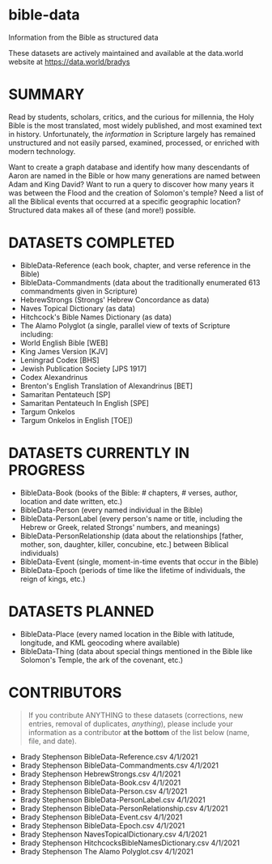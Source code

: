 # bible-data
Information from the Bible as structured data

These datasets are actively maintained and available at the data.world website 
at https://data.world/bradys

# SUMMARY
Read by students, scholars, critics, and the curious for millennia, the Holy 
Bible is the most translated, most widely published, and most examined text in 
history.  Unfortunately, the *information* in Scripture largely has remained 
unstructured and not easily parsed, examined, processed, or enriched with modern 
technology.  

Want to create a graph database and identify how many descendants of Aaron are 
named in the Bible or how many generations are named between Adam and King 
David?  Want to run a query to discover how many years it was between the Flood 
and the creation of Solomon's temple?  Need a list of all the Biblical events 
that occurred at a specific geographic location?  Structured data makes all of 
these (and more!) possible.

# DATASETS COMPLETED

-   BibleData-Reference (each book, chapter, and verse reference in the Bible) 
-   BibleData-Commandments (data about the traditionally enumerated 613 
    commandments given in Scripture)
-   HebrewStrongs (Strongs' Hebrew Concordance as data)
-   Naves Topical Dictionary (as data)
-   Hitchcock's Bible Names Dictionary (as data)
-   The Alamo Polyglot (a single, parallel view of texts of Scripture including:
   -   World English Bible [WEB]
   -   King James Version [KJV]
   -   Leningrad Codex [BHS]
   -   Jewish Publication Society [JPS 1917]
   -   Codex Alexandrinus
   -   Brenton's English Translation of Alexandrinus [BET]
   -   Samaritan Pentateuch [SP]
   -   Samaritan Pentateuch In English [SPE]
   -   Targum Onkelos
   -   Targum Onkelos in English [TOE])

# DATASETS CURRENTLY IN PROGRESS

-   BibleData-Book (books of the Bible: # chapters, # verses, author, location 
    and date written, etc.)
-   BibleData-Person (every named individual in the Bible)
-   BibleData-PersonLabel (every person's name or title, including the Hebrew or
    Greek, related Strongs' numbers, and meanings)
-   BibleData-PersonRelationship (data about the relationships [father, mother, 
    son, daughter, killer, concubine, etc.] between Biblical individuals)
-   BibleData-Event (single, moment-in-time events that occur in the Bible)
-   BibleData-Epoch (periods of time like the lifetime of individuals, the reign
    of kings, etc.)

# DATASETS PLANNED

-   BibleData-Place (every named location in the Bible with latitude, longitude,
    and KML geocoding where available)
-   BibleData-Thing (data about special things mentioned in the Bible like 
    Solomon's Temple, the ark of the covenant, etc.)
	

# CONTRIBUTORS
> If you contribute ANYTHING to these datasets (corrections, new entries, 
> removal of duplicates, *anything*), please include your information as a 
> contributor **at the bottom** of the list below (name, file, and date).

-  Brady Stephenson  BibleData-Reference.csv                 4/1/2021
-  Brady Stephenson  BibleData-Commandments.csv              4/1/2021
-  Brady Stephenson  HebrewStrongs.csv                       4/1/2021
-  Brady Stephenson  BibleData-Book.csv                      4/1/2021
-  Brady Stephenson  BibleData-Person.csv                    4/1/2021
-  Brady Stephenson  BibleData-PersonLabel.csv               4/1/2021
-  Brady Stephenson  BibleData-PersonRelationship.csv        4/1/2021
-  Brady Stephenson  BibleData-Event.csv                     4/1/2021
-  Brady Stephenson  BibleData-Epoch.csv                     4/1/2021
-  Brady Stephenson  NavesTopicalDictionary.csv              4/1/2021
-  Brady Stephenson  HitchcocksBibleNamesDictionary.csv  4/1/2021
-  Brady Stephenson  The Alamo Polyglot.csv                  4/1/2021
